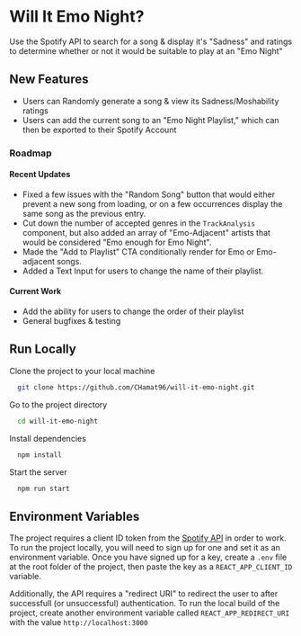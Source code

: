 
# Will It Emo Night?
Use the Spotify API to search for a song &amp; display it's "Sadness" and  ratings to determine whether or not it would be suitable to play at an "Emo Night"

## New Features
* Users can Randomly generate a song & view its Sadness/Moshability ratings
* Users can add the current song to an "Emo Night Playlist," which can then be exported to their Spotify Account

### Roadmap
#### Recent Updates
- Fixed a few issues with the "Random Song" button that would either prevent a new song from loading, or on a few occurrences display the same song as the previous entry.
- Cut down the number of accepted genres in the `TrackAnalysis` component, but also added an array of "Emo-Adjacent" artists that would be considered "Emo enough for Emo Night".
- Made the "Add to Playlist" CTA conditionally render for Emo or Emo-adjacent songs.
- Added a Text Input for users to change the name of their playlist.

#### Current Work
* Add the ability for users to change the order of their playlist
* General bugfixes & testing

## Run Locally

Clone the project to your local machine

```bash
  git clone https://github.com/CHamat96/will-it-emo-night.git
```

Go to the project directory

```bash
  cd will-it-emo-night
```

Install dependencies

```bash
  npm install
```

Start the server

```bash
  npm run start
```


## Environment Variables

The project requires a client ID token from the [Spotify API](https://developer.spotify.com/) in order to work. To run the project locally, you will need to sign up for one and set it as an environment variable. Once you have signed up for a key, create a `.env` file at the root folder of the project, then paste the key as a `REACT_APP_CLIENT_ID` variable. 

Additionally, the API requires a "redirect URI" to redirect the user to after successfull (or unsuccessful) authentication. To run the local build of the project, create another environment variable called `REACT_APP_REDIRECT_URI` with the value `http://localhost:3000`



